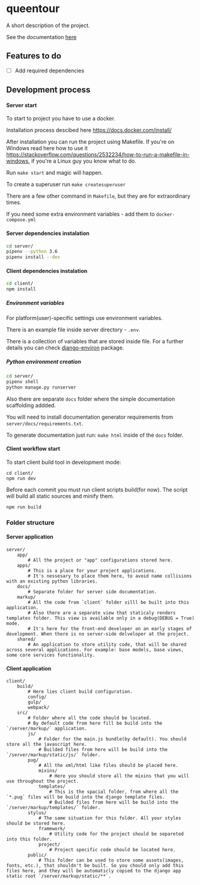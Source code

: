 # queentour

A short description of the project.



See the documentation [here](http://noop.com)

## Features to do

- [ ] Add required dependencies

## Development process

#### Server start

To start to project you have to use a docker.

Installation process descibed here https://docs.docker.com/install/

After installation you can run the project using Makefile. If you're on Windows read here how to use it https://stackoverflow.com/questions/2532234/how-to-run-a-makefile-in-windows, if you're a Linux guy you know what to do.

Run `make start` and magic will happen.

To create a superuser run `make createsuperuser`

There are a few other command in `Makefile`, but they are for extraordinary times.   


If you need some extra environment variables - add them to `docker-compose.yml` 

#### Server dependencies instalation

```bash
cd server/
pipenv --python 3.6
pipenv install --dev
```

#### Client dependencies instalation

```bash
cd client/
npm install
```

##### Environment variables
For platform(user)-specific settings use environment variables.

There is an example file inside server directory - `.env`.

There is a collection of variables that are stored inside file. For a further details you can check [django-environ](https://github.com/joke2k/django-environ) package.

##### Python environment creation

```bash
cd server/
pipenv shell
python manage.py runserver
```

Also there are separate `docs` folder where the simple documentation scaffolding addded.

You will need to install documentation generator requirements from `server/docs/requirements.txt`.

To generate documentation just run: `make html` inside of the `docs` folder.

#### Client workflow start

To start client build tool in development mode:

```
cd client/
npm run dev
```

Before each commit you must run client scripts build(for now). The script will build all static sources and minify them.

```bash
npm run build
```

### Folder structure

#### Server application

```
server/
    app/
        # All the project or "app" configurations stored here.
    apps/
        # This is a place for your project applications.
        # It's nessesary to place them here, to avoid name collisions with an existing python libraries.
    docs/
        # Separate folder for server side documentation.
    markup/
        # All the code from `client` folder villl be built into this application.
        # Also there are a separate view that staticaly renders templates folder. This view is available only in a debug(DEBUG = True) mode.
        # It's here for the front-end developer on an early stages of development. When there is no server-side delveloper at the project.
    shared/
        # An application to store utility code, that will be shared across several applications. For example: base models, base views, some core services functionality.
```

#### Client application

```
client/
    build/
        # Here lies client build configuration.
        config/
        gulp/
        webpack/
    src/
        # Folder where all the code should be located.
        # By default code from here fill be build into the `/server/markup/` application.
        js/
            # Folder for the main.js bundle(by default). You should store all the javascript here.
            # Builded files from here will be build into the `/server/markup/static/js/` folder.
        pug/
            # All the xml/html like files should be placed here.
            mixins/
                # Here you should store all the mixins that you will use throughout the project.
            templates/
                # This is the spacial folder, from where all the `*.pug` files will be build into the django template files.
                # Builded files from here will be build into the `/server/markup/templates/` folder.
        stylus/
            # The same situation for this folder. All your styles should be stored here.
            framework/
                # Utility code for the project should be separeted into this folder.
            project/
                # Project specific code should be located here.
        public/
            # This folder can be used to store some assets(images, fonts, etc.), that shouldn't be built. So you chould only add this files here, and they will be automaticly copied to the django app static root `/server/markup/static/**`.
```
